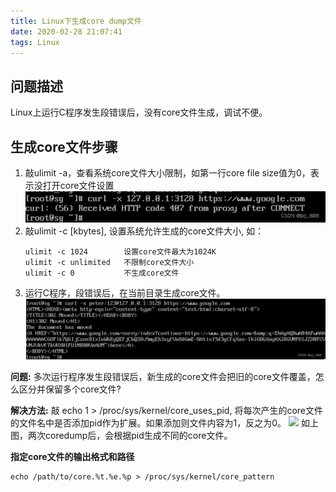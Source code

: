 ```yaml
---
title: Linux下生成core dump文件
date: 2020-02-28 21:07:41
tags: Linux
---
```


## 问题描述
Linux上运行C程序发生段错误后，没有core文件生成，调试不便。

## 生成core文件步骤
1. 敲ulimit -a，查看系统core文件大小限制，如第一行core file size值为0，表示没打开core文件设置
![](image1.png)
2. 敲ulimit -c [kbytes], 设置系统允许生成的core文件大小, 如：
	```
	ulimit -c 1024        设置core文件最大为1024K
	ulimit -c unlimited   不限制core文件大小
	ulimit -c 0           不生成core文件
	```
3. 运行C程序，段错误后，在当前目录生成core文件。
![](image2.png)

**问题:**
多次运行程序发生段错误后，新生成的core文件会把旧的core文件覆盖，怎么区分并保留多个core文件?

**解决方法:**
敲 echo 1 > /proc/sys/kernel/core_uses_pid, 将每次产生的core文件的文件名中是否添加pid作为扩展。如果添加则文件内容为1，反之为0。
![](image3.png)
如上图，两次coredump后，会根据pid生成不同的core文件。

**指定core文件的输出格式和路径**
```
echo /path/to/core.%t.%e.%p > /proc/sys/kernel/core_pattern
```
